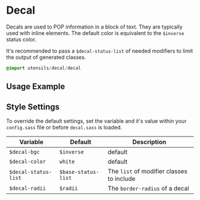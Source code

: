 
# Decal
Decals are used to <span class="decal important">POP</span> information in a block of text.
They are typically used with inline elements. The default color is
equivalent to the `$inverse` status color.

It's recommended to pass a `$decal-status-list` of needed
modifiers to limit the output of generated classes.

```sass
@import utensils/decal/decal
```

## Usage Example
<!--~ markup/decal.html.haml -->


## Style Settings
To override the default settings, set the variable and it's value
within your `config.sass` file or before `decal.sass` is loaded.

Variable             | Default             | Description
-------------------- | ------------------- | -------------------------------------------
`$decal-bgc`         | `$inverse`          | default
`$decal-color`       | `white`             | default
`$decal-status-list` | `$base-status-list` | The `list` of modifier classes to include
`$decal-radii`       | `$radii`            | The `border-radius` of a decal

